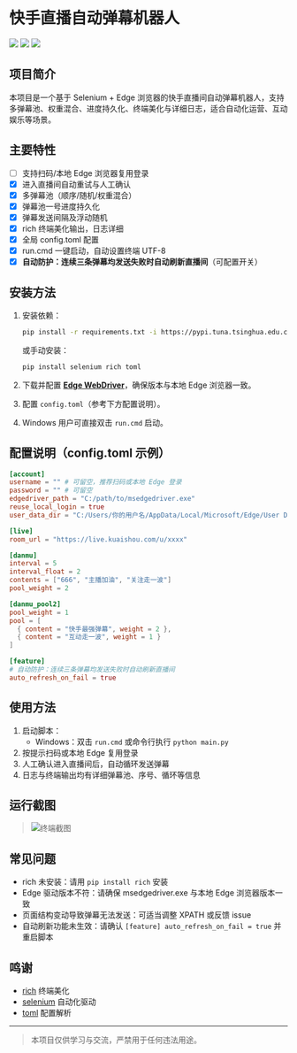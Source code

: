 # 快手直播自动弹幕机器人

![](https://img.shields.io/badge/Python-3.8%2B-blue) ![](https://img.shields.io/badge/Selenium-Edge-green) ![](https://img.shields.io/badge/rich-终端美化-orange)

## 项目简介

本项目是一个基于 Selenium + Edge 浏览器的快手直播间自动弹幕机器人，支持多弹幕池、权重混合、进度持久化、终端美化与详细日志，适合自动化运营、互动娱乐等场景。

## 主要特性

- [ ] 支持扫码/本地 Edge 浏览器复用登录
- [x] 进入直播间自动重试与人工确认
- [x] 多弹幕池（顺序/随机/权重混合）
- [x] 弹幕池一号进度持久化
- [x] 弹幕发送间隔及浮动随机
- [x] rich 终端美化输出，日志详细
- [x] 全局 config.toml 配置
- [x] run.cmd 一键启动，自动设置终端 UTF-8
- [x] **自动防护：连续三条弹幕均发送失败时自动刷新直播间**（可配置开关）

## 安装方法

1. 安装依赖：
   
   ```bash
   pip install -r requirements.txt -i https://pypi.tuna.tsinghua.edu.cn/simple
   ```
   
   或手动安装：
   
   ```bash
   pip install selenium rich toml
   ```
2. 下载并配置 [**Edge WebDriver**](https://developer.microsoft.com/en-us/microsoft-edge/tools/webdriver/?form=MA13LH)，确保版本与本地 Edge 浏览器一致。
3. 配置 `config.toml`（参考下方配置说明）。
4. Windows 用户可直接双击 `run.cmd` 启动。

## 配置说明（config.toml 示例）

```toml
[account]
username = "" # 可留空，推荐扫码或本地 Edge 登录
password = "" # 可留空
edgedriver_path = "C:/path/to/msedgedriver.exe"
reuse_local_login = true
user_data_dir = "C:/Users/你的用户名/AppData/Local/Microsoft/Edge/User Data"

[live]
room_url = "https://live.kuaishou.com/u/xxxx"

[danmu]
interval = 5
interval_float = 2
contents = ["666", "主播加油", "关注走一波"]
pool_weight = 2

[danmu_pool2]
pool_weight = 1
pool = [
  { content = "快手最强弹幕", weight = 2 },
  { content = "互动走一波", weight = 1 }
]

[feature]
# 自动防护：连续三条弹幕均发送失败时自动刷新直播间
auto_refresh_on_fail = true
```

## 使用方法

1. 启动脚本：
   - Windows：双击 `run.cmd` 或命令行执行 `python main.py`
2. 按提示扫码或本地 Edge 复用登录
3. 人工确认进入直播间后，自动循环发送弹幕
4. 日志与终端输出均有详细弹幕池、序号、循环等信息

## 运行截图

> ![终端截图](images/README/1753539874410.png)

## 常见问题

- rich 未安装：请用 `pip install rich` 安装
- Edge 驱动版本不符：请确保 msedgedriver.exe 与本地 Edge 浏览器版本一致
- 页面结构变动导致弹幕无法发送：可适当调整 XPATH 或反馈 issue
- 自动刷新功能未生效：请确认 `[feature] auto_refresh_on_fail = true` 并重启脚本

## 鸣谢

- [rich](https://github.com/Textualize/rich) 终端美化
- [selenium](https://github.com/SeleniumHQ/selenium) 自动化驱动
- [toml](https://github.com/uiri/toml) 配置解析

---

> 本项目仅供学习与交流，严禁用于任何违法用途。

